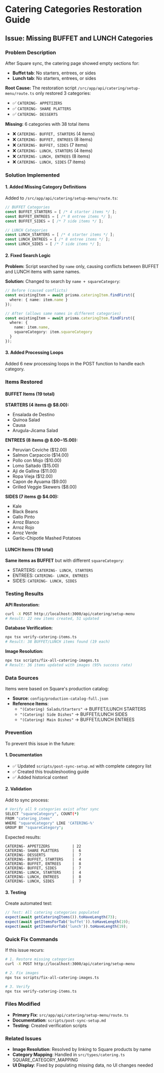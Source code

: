 # Catering Categories Restoration Guide

## Issue: Missing BUFFET and LUNCH Categories

### Problem Description

After Square sync, the catering page showed empty sections for:
- **Buffet tab**: No starters, entrees, or sides 
- **Lunch tab**: No starters, entrees, or sides

**Root Cause:** The restoration script `/src/app/api/catering/setup-menu/route.ts` only restored 3 categories:
- ✅ `CATERING- APPETIZERS`
- ✅ `CATERING- SHARE PLATTERS` 
- ✅ `CATERING- DESSERTS`

**Missing:** 6 categories with 38 total items
- ❌ `CATERING- BUFFET, STARTERS` (4 items)
- ❌ `CATERING- BUFFET, ENTREES` (8 items)
- ❌ `CATERING- BUFFET, SIDES` (7 items) 
- ❌ `CATERING- LUNCH, STARTERS` (4 items)
- ❌ `CATERING- LUNCH, ENTREES` (8 items)
- ❌ `CATERING- LUNCH, SIDES` (7 items)

### Solution Implemented

#### 1. Added Missing Category Definitions

Added to `/src/app/api/catering/setup-menu/route.ts`:

```typescript
// BUFFET Categories
const BUFFET_STARTERS = [ /* 4 starter items */ ];
const BUFFET_ENTREES = [ /* 8 entree items */ ];  
const BUFFET_SIDES = [ /* 7 side items */ ];

// LUNCH Categories  
const LUNCH_STARTERS = [ /* 4 starter items */ ];
const LUNCH_ENTREES = [ /* 8 entree items */ ];
const LUNCH_SIDES = [ /* 7 side items */ ];
```

#### 2. Fixed Search Logic

**Problem:** Script searched by `name` only, causing conflicts between BUFFET and LUNCH items with same names.

**Solution:** Changed to search by `name + squareCategory`:

```typescript
// Before (caused conflicts)
const existingItem = await prisma.cateringItem.findFirst({
  where: { name: item.name }
});

// After (allows same names in different categories)  
const existingItem = await prisma.cateringItem.findFirst({
  where: { 
    name: item.name,
    squareCategory: item.squareCategory 
  }
});
```

#### 3. Added Processing Loops

Added 6 new processing loops in the POST function to handle each category.

### Items Restored

#### BUFFET Items (19 total)

**STARTERS (4 items @ $8.00):**
- Ensalada de Destino
- Quinoa Salad  
- Causa
- Arugula-Jicama Salad

**ENTREES (8 items @ $8.00-$15.00):**
- Peruvian Ceviche ($12.00)
- Salmon Carpaccio ($14.00)
- Pollo con Mojo ($10.00)
- Lomo Saltado ($15.00)
- Aji de Gallina ($11.00)
- Ropa Vieja ($12.00)
- Capon de Ayuama ($9.00)
- Grilled Veggie Skewers ($8.00)

**SIDES (7 items @ $4.00):**
- Kale
- Black Beans
- Gallo Pinto
- Arroz Blanco
- Arroz Rojo  
- Arroz Verde
- Garlic-Chipotle Mashed Potatoes

#### LUNCH Items (19 total)

**Same items as BUFFET** but with different `squareCategory`:
- STARTERS: `CATERING- LUNCH, STARTERS`
- ENTREES: `CATERING- LUNCH, ENTREES`
- SIDES: `CATERING- LUNCH, SIDES`

### Testing Results

**API Restoration:**
```bash
curl -X POST http://localhost:3000/api/catering/setup-menu
# Result: 22 new items created, 51 updated
```

**Database Verification:**
```bash
npx tsx verify-catering-items.ts
# Result: 38 BUFFET/LUNCH items found (19 each)
```

**Image Resolution:**
```bash 
npx tsx scripts/fix-all-catering-images.ts
# Result: 36 items updated with images (95% success rate)
```

### Data Sources

Items were based on Square's production catalog:

- **Source**: `config/production-catalog-full.json`
- **Reference Items**: 
  - `"(Catering) Salads/Starters"` → BUFFET/LUNCH STARTERS
  - `"(Catering) Side Dishes"` → BUFFET/LUNCH SIDES  
  - `"(Catering) Main Dishes"` → BUFFET/LUNCH ENTREES

### Prevention

To prevent this issue in the future:

#### 1. Documentation
- ✅ Updated `scripts/post-sync-setup.md` with complete category list
- ✅ Created this troubleshooting guide
- ✅ Added historical context

#### 2. Validation  
Add to sync process:
```bash
# Verify all 9 categories exist after sync
SELECT "squareCategory", COUNT(*) 
FROM "catering_items" 
WHERE "squareCategory" LIKE 'CATERING-%' 
GROUP BY "squareCategory";
```

Expected results:
```
CATERING- APPETIZERS          | 22
CATERING- SHARE PLATTERS      |  6  
CATERING- DESSERTS            |  7
CATERING- BUFFET, STARTERS    |  4
CATERING- BUFFET, ENTREES     |  8
CATERING- BUFFET, SIDES       |  7
CATERING- LUNCH, STARTERS     |  4
CATERING- LUNCH, ENTREES      |  8  
CATERING- LUNCH, SIDES        |  7
```

#### 3. Testing
Create automated test:
```typescript
// Test: All catering categories populated
expect(await getCateringItems()).toHaveLength(73);
expect(await getItemsForTab('buffet')).toHaveLength(19);
expect(await getItemsForTab('lunch')).toHaveLength(19);
```

### Quick Fix Commands

If this issue recurs:

```bash
# 1. Restore missing categories  
curl -X POST http://localhost:3000/api/catering/setup-menu

# 2. Fix images
npx tsx scripts/fix-all-catering-images.ts

# 3. Verify
npx tsx verify-catering-items.ts
```

### Files Modified

- **Primary Fix**: `src/app/api/catering/setup-menu/route.ts`
- **Documentation**: `scripts/post-sync-setup.md`
- **Testing**: Created verification scripts

### Related Issues

- **Image Resolution**: Resolved by linking to Square products by name
- **Category Mapping**: Handled in `src/types/catering.ts` SQUARE_CATEGORY_MAPPING
- **UI Display**: Fixed by populating missing data, no UI changes needed 